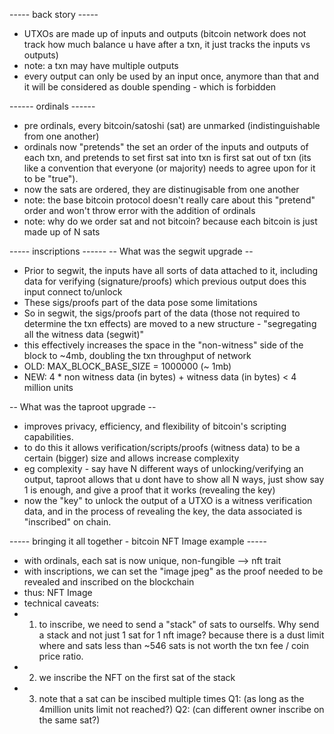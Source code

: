 ----- back story -----

- UTXOs are made up of inputs and outputs (bitcoin network does not track how much balance u have after a txn, it just tracks the inputs vs outputs)
- note: a txn may have multiple outputs
- every output can only be used by an input once, anymore than that and it will be considered as double spending - which is forbidden

------ ordinals ------

- pre ordinals, every bitcoin/satoshi (sat) are unmarked (indistinguishable from one another)
- ordinals now "pretends" the set an order of the inputs and outputs of each txn, and pretends to set first sat into txn is first sat out of txn (its like a convention that everyone (or majority) needs to agree upon for it to be "true").
- now the sats are ordered, they are distinugisable from one another
- note: the base bitcoin protocol doesn't really care about this "pretend" order and won't throw error with the addition of ordinals
- note: why do we order sat and not bitcoin? because each bitcoin is just made up of N sats

----- inscriptions ------
-- What was the segwit upgrade --

- Prior to segwit, the inputs have all sorts of data attached to it, including data for verifying (signature/proofs) which previous output does this input connect to/unlock
- These sigs/proofs part of the data pose some limitations
- So in segwit, the sigs/proofs part of the data (those not required to determine the txn effects) are moved to a new structure - "segregating all the witness data (segwit)"
- this effectively increases the space in the "non-witness" side of the block to ~4mb, doubling the txn throughput of network
- OLD: MAX_BLOCK_BASE_SIZE = 1000000 (~ 1mb)
- NEW: 4 \* non witness data (in bytes) + witness data (in bytes) < 4 million units

-- What was the taproot upgrade --

- improves privacy, efficiency, and flexibility of bitcoin's scripting capabilities.
- to do this it allows verification/scripts/proofs (witness data) to be a certain (bigger) size and allows increase complexity
- eg complexity - say have N different ways of unlocking/verifying an output, taproot allows that u dont have to show all N ways, just show say 1 is enough, and give a proof that it works (revealing the key)
- now the "key" to unlock the output of a UTXO is a witness verification data, and in the process of revealing the key, the data associated is "inscribed" on chain.

----- bringing it all together - bitcoin NFT Image example -----

- with ordinals, each sat is now unique, non-fungible --> nft trait
- with inscriptions, we can set the "image jpeg" as the proof needed to be revealed and inscribed on the blockchain
- thus: NFT Image
- technical caveats:
- 1.  to inscribe, we need to send a "stack" of sats to ourselfs. Why send a stack and not just 1 sat for 1 nft image? because there is a dust limit where and sats less than ~546 sats is not worth the txn fee / coin price ratio.
- 2.  we inscribe the NFT on the first sat of the stack
- 3.  note that a sat can be inscibed multiple times
      Q1: (as long as the 4million units limit not reached?)
      Q2: (can different owner inscribe on the same sat?)
